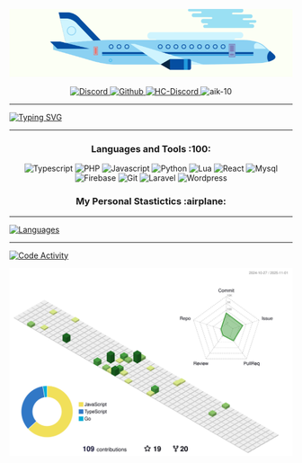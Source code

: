 <p align="center">
    <a href="#">
        <img src="./public/plane.gif">
    </a>
</p>

<p align="center">
    <a href="https://discordapp.com/users/228494142236393472" target="blank_">
        <img alt="Discord" src="https://img.shields.io/badge/Discord-Lentokone%237605-7289DA?style=for-the-badge&logo=discord&logoColor=7289DA&logoWidth=20?color=000'">
    </a>  
    <a href="https://github.com/Aik-10" target="blank_">
        <img alt="Github" src="https://img.shields.io/github/followers/Aik-10?color=000&logo=github&label=Followers&logoColor=7289DA&style=for-the-badge" />
   </a>    
    <a href="https://www.twitch.tv/ientokone" target="blank_">
        <img alt="HC-Discord" src="https://img.shields.io/twitch/status/ientokone?color=000&label=Ientokone&logo=twitch&logoColor=7289DA&style=for-the-badge" />
   </a>
   <a>
        <img width="180" height="28" src="https://komarev.com/ghpvc/?username=AIK-10&style=for-the-badge&color=7289DA" alt="aik-10" />
   </a>
</p>

<hr />
<div aling="center">
    
[![Typing SVG](https://readme-typing-svg.herokuapp.com?font=Cascadia&pause=1000&color=7289DADA&center=true&vCenter=true&size=40&width=1920&height=100&lines=Hey+%F0%9F%91%8B%F0%9F%8F%BD+I'm+Lentokone!;A+Full+Stack+Web+Developer+from+Finland+%F0%9F%94%A5;Currently+I'm+a+working+Backend+%E2%9C%A8)](https://github.com/Aik-10)

</div>
<hr />

<h3 align="center">Languages and Tools :100:</h3>
<p align="center">
    <img alt="Typescript" src="https://img.shields.io/badge/-Typescript-black?style=for-the-badge&logo=typescript&logoColor=7289DA" />
    <img alt="PHP" src="https://img.shields.io/badge/-PHP-black?style=for-the-badge&logo=PHP&logoColor=7289DA" />
    <img alt="Javascript" src="https://img.shields.io/badge/-JAVASCRIPT-black?style=for-the-badge&logo=JavaScript&logoColor=7289DA" />
    <img alt="Python" src="https://img.shields.io/badge/-Python-black?style=for-the-badge&logo=Python&logoColor=7289DA" />
    <img alt="Lua" src="https://img.shields.io/badge/-Lua-black?style=for-the-badge&logo=Lua&logoColor=7289DA" />
    <img alt="React" src="https://img.shields.io/badge/-React-black?style=for-the-badge&logo=React&logoColor=7289DA" />
    <img alt="Mysql" src="https://img.shields.io/badge/-Mysql-black?style=for-the-badge&logo=Mysql&logoColor=7289DA" />
    <img alt="Firebase" src="https://img.shields.io/badge/-Firebase-black?style=for-the-badge&logo=Firebase&logoColor=7289DA" />
    <img alt="Git" src="https://img.shields.io/badge/-Git-black?style=for-the-badge&logo=Git&logoColor=7289DA" />
    <img alt="Laravel" src="https://img.shields.io/badge/-Laravel-black?style=for-the-badge&logo=Laravel&logoColor=7289DA" />
    <img alt="Wordpress" src="https://img.shields.io/badge/-wordpress-black?style=for-the-badge&logo=wordpress&logoColor=7289DA" />
</p>


<h3 align="center">My Personal Stastictics :airplane:</h3>

<hr />
<div aling="center">

[![Languages](https://wakatime.com/share/@Lentokone/016a965e-dbee-40db-b148-dc74a85f39d9.svg)](https://github.com/Aik-10)

<hr />

[![Code Activity](https://wakatime.com/share/@Lentokone/6f08306a-882f-411b-a636-e3eafec8f9bb.svg)](https://github.com/Aik-10)

</div>


![](./profile-3d-contrib/profile-green-animate.svg)